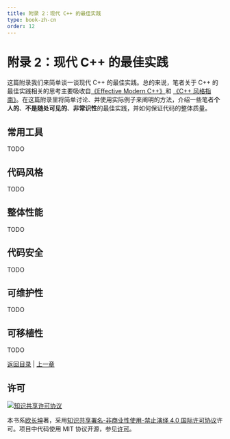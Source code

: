 ```yaml
---
title: 附录 2：现代 C++ 的最佳实践
type: book-zh-cn
order: 12
---
```


# 附录 2：现代 C++ 的最佳实践

这篇附录我们来简单谈一谈现代 C++ 的最佳实践。总的来说，笔者关于 C++ 的最佳实践相关的思考主要吸收自[《Effective Modern C++》](https://www.amazon.cn/dp/B016OFO492/ref=sr_1_3?ie=UTF8&qid=1525613457&sr=8-3&keywords=Effective+C%2B%2B)和 [《C++ 风格指南》](http://zh-google-styleguide.readthedocs.io/en/latest/google-cpp-styleguide/contents/)。在这篇附录里将简单讨论、并使用实际例子来阐明的方法，介绍一些笔者**个人的**、**不是随处可见的**、**非常识性**的最佳实践，并如何保证代码的整体质量。

## 常用工具

TODO

## 代码风格

TODO

## 整体性能

TODO

## 代码安全

TODO

## 可维护性

TODO

## 可移植性

TODO

[返回目录](./toc.md) | [上一章](./11-appendix1.md)

## 许可

<a rel="license" href="http://creativecommons.org/licenses/by-nc-nd/4.0/"><img alt="知识共享许可协议" style="border-width:0" src="https://i.creativecommons.org/l/by-nc-nd/4.0/80x15.png" /></a>

本书系[欧长坤](https://github.com/changkun)著，采用[知识共享署名-非商业性使用-禁止演绎 4.0 国际许可协议](http://creativecommons.org/licenses/by-nc-nd/4.0/)许可。项目中代码使用 MIT 协议开源，参见[许可](../../LICENSE)。